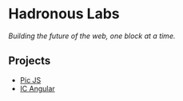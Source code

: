 # Hadronous Labs

_Building the future of the web, one block at a time._

## Projects

- [Pic JS](https://hadronous.github.io/pic-js)
- [IC Angular](https://hadronous.github.io/ic-angular)
